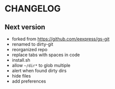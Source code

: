 # CHANGELOG

## Next version

- forked from https://github.com/eexpress/gs-git
- renamed to dirty-git
- reorganized repo
- replace tabs with spaces in code
- install.sh
- allow `~/dir*` to glob multiple
- alert when found dirty dirs
- hide files
- add preferences
